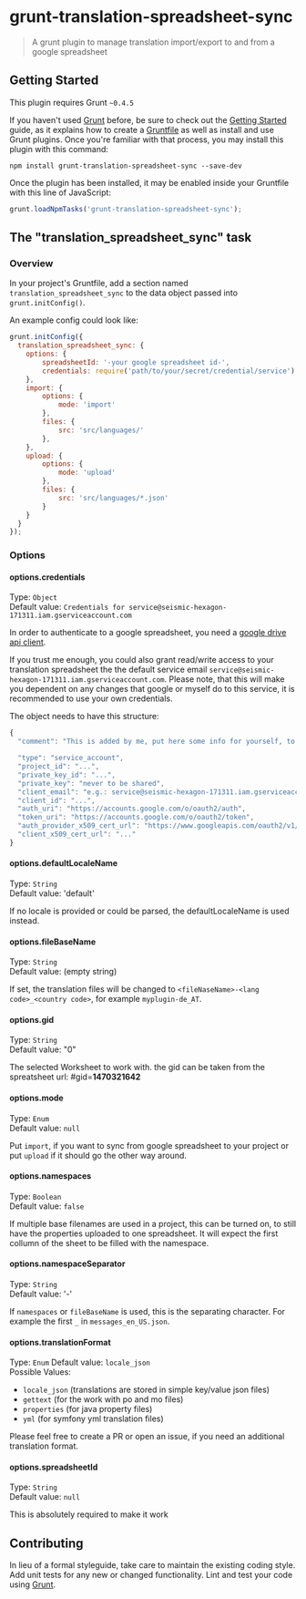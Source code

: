 # grunt-translation-spreadsheet-sync

> A grunt plugin to manage translation import/export to and from a google spreadsheet

## Getting Started
This plugin requires Grunt `~0.4.5`

If you haven't used [Grunt](http://gruntjs.com/) before, be sure to check out the [Getting Started](http://gruntjs.com/getting-started) guide, as it explains how to create a [Gruntfile](http://gruntjs.com/sample-gruntfile) as well as install and use Grunt plugins. Once you're familiar with that process, you may install this plugin with this command:

```shell
npm install grunt-translation-spreadsheet-sync --save-dev
```

Once the plugin has been installed, it may be enabled inside your Gruntfile with this line of JavaScript:

```js
grunt.loadNpmTasks('grunt-translation-spreadsheet-sync');
```

## The "translation_spreadsheet_sync" task

### Overview
In your project's Gruntfile, add a section named `translation_spreadsheet_sync` to the data object passed into `grunt.initConfig()`.

An example config could look like:

```js
grunt.initConfig({
  translation_spreadsheet_sync: {
    options: {
        spreadsheetId: '-your google spreadsheet id-',
        credentials: require('path/to/your/secret/credential/service')
    },
    import: {
        options: {
            mode: 'import'
        },
        files: {
            src: 'src/languages/'
        },
    },
    upload: {
        options: {
            mode: 'upload'
        },
        files: {
            src: 'src/languages/*.json'
        }
    }
  }
});
```

### Options   

#### options.credentials
Type: `Object`    
Default value: `Credentials for service@seismic-hexagon-171311.iam.gserviceaccount.com`

In order to authenticate to a google spreadsheet, you need a [google drive api client](https://console.developers.google.com).
 
If you trust me enough, you could also grant read/write access to your translation spreadsheet the the default service email `service@seismic-hexagon-171311.iam.gserviceaccount.com`. Please note, that this will make you dependent on any changes that google or myself do to this service, it is recommended to use your own credentials.

The object needs to have this structure: 

```javascript
{
  "comment": "This is added by me, put here some info for yourself, to remind you what this is actually about, if you like ;)",

  "type": "service_account",
  "project_id": "...",
  "private_key_id": "...",
  "private_key": "never to be shared",
  "client_email": "e.g.: service@seismic-hexagon-171311.iam.gserviceaccount.com",
  "client_id": "...",
  "auth_uri": "https://accounts.google.com/o/oauth2/auth",
  "token_uri": "https://accounts.google.com/o/oauth2/token",
  "auth_provider_x509_cert_url": "https://www.googleapis.com/oauth2/v1/certs",
  "client_x509_cert_url": "..."
}
```

#### options.defaultLocaleName
Type: `String`   
Default value: 'default'

If no locale is provided or could be parsed, the defaultLocaleName is used instead.

#### options.fileBaseName
Type: `String`    
Default value: (empty string)    

If set, the translation files will be changed to `<fileNaseName>-<lang code>_<country code>`, for example `myplugin-de_AT`.

#### options.gid
Type: `String`    
Default value: "0"

The selected Worksheet to work with. the gid can be taken from the spreatsheet url: #gid=**1470321642**

#### options.mode
Type: `Enum`    
Default value: `null`

Put `import`, if you want to sync from google spreadsheet to your project or put `upload` if it should go the other way around.

#### options.namespaces
Type: `Boolean`    
Default value: `false`

If multiple base filenames are used in a project, this can be turned on, to still have the properties uploaded to one spreadsheet. It will expect the first collumn of the sheet to be filled with the namespace. 

#### options.namespaceSeparator
Type: `String`    
Default value: '-'

If `namespaces` or `fileBaseName` is used, this is the separating character. For example the first `_` in `messages_en_US.json`.   

#### options.translationFormat
Type: `Enum`
Default value: `locale_json`   
Possible Values: 
* `locale_json` (translations are stored in simple key/value json files)
* `gettext` (for the work with po and mo files)
* `properties` (for java property files)
* `yml` (for symfony yml translation files)

Please feel free to create a PR or open an issue, if you need an additional translation format.

#### options.spreadsheetId
Type: `String`   
Default value: `null`

This is absolutely required to make it work  

## Contributing
In lieu of a formal styleguide, take care to maintain the existing coding style. Add unit tests for any new or changed functionality. Lint and test your code using [Grunt](http://gruntjs.com/).
